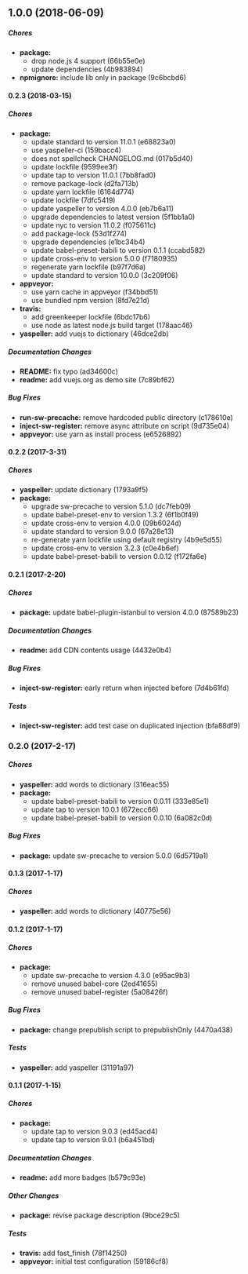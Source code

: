 ## 1.0.0 (2018-06-09)

##### Chores

* **package:**
  *  drop node.js 4 support (66b55e0e)
  *  update dependencies (4b983894)
* **npmignore:**  include lib only in package (9c6bcbd6)

#### 0.2.3 (2018-03-15)

##### Chores

* **package:**
  *  update standard to version 11.0.1 (e68823a0)
  *  use yaspeller-ci (159bacc4)
  *  does not spellcheck CHANGELOG.md (017b5d40)
  *  update lockfile (9599ee3f)
  *  update tap to version 11.0.1 (7bb8fad0)
  *  remove package-lock (d2fa713b)
  *  update yarn lockfile (6164d774)
  *  update lockfile (7dfc5419)
  *  update yaspeller to version 4.0.0 (eb7b6a11)
  *  upgrade dependencies to latest version (5f1bb1a0)
  *  update nyc to version 11.0.2 (f075611c)
  *  add package-lock (53d1f274)
  *  upgrade dependencies (e1bc34b4)
  *  update babel-preset-babili to version 0.1.1 (ccabd582)
  *  update cross-env to version 5.0.0 (f7180935)
  *  regenerate yarn lockfile (b97f7d6a)
  *  update standard to version 10.0.0 (3c209f06)
* **appveyor:**
  *  use yarn cache in appveyor (f34bbd51)
  *  use bundled npm version (8fd7e21d)
* **travis:**
  *  add greenkeeper lockfile (6bdc17b6)
  *  use node as latest node.js build target (178aac46)
* **yaspeller:**  add vuejs to dictionary (46dce2db)

##### Documentation Changes

* **README:**  fix typo (ad34600c)
* **readme:**  add vuejs.org as demo site (7c89bf62)

##### Bug Fixes

* **run-sw-precache:**  remove hardcoded public directory (c178610e)
* **inject-sw-register:**  remove async attribute on script (9d735e04)
* **appveyor:**  use yarn as install process (e6526892)

#### 0.2.2 (2017-3-31)

##### Chores

* **yaspeller:** update dictionary (1793a9f5)
* **package:**
  * upgrade sw-precache to version 5.1.0 (dc7feb09)
  * update babel-preset-env to version 1.3.2 (6f1b0f49)
  * update cross-env to version 4.0.0 (09b6024d)
  * update standard to version 9.0.0 (67a28e13)
  * re-generate yarn lockfile using default registry (4b9e5d55)
  * update cross-env to version 3.2.3 (c0e4b6ef)
  * update babel-preset-babili to version 0.0.12 (f172fa6e)

#### 0.2.1 (2017-2-20)

##### Chores

* **package:** update babel-plugin-istanbul to version 4.0.0 (87589b23)

##### Documentation Changes

* **readme:** add CDN contents usage (4432e0b4)

##### Bug Fixes

* **inject-sw-register:** early return when injected before (7d4b61fd)

##### Tests

* **inject-sw-register:** add test case on duplicated injection (bfa88df9)

### 0.2.0 (2017-2-17)

##### Chores

* **yaspeller:** add words to dictionary (316eac55)
* **package:**
  * update babel-preset-babili to version 0.0.11 (333e85e1)
  * update tap to version 10.0.1 (672ecc66)
  * update babel-preset-babili to version 0.0.10 (6a082c0d)

##### Bug Fixes

* **package:** update sw-precache to version 5.0.0 (6d5719a1)

#### 0.1.3 (2017-1-17)

##### Chores

* **yaspeller:** add words to dictionary (40775e56)

#### 0.1.2 (2017-1-17)

##### Chores

* **package:**
  * update sw-precache to version 4.3.0 (e95ac9b3)
  * remove unused babel-core (2ed41655)
  * remove unused babel-register (5a08426f)

##### Bug Fixes

* **package:** change prepublish script to prepublishOnly (4470a438)

##### Tests

* **yaspeller:** add yaspeller (31191a97)

#### 0.1.1 (2017-1-15)

##### Chores

* **package:**
  * update tap to version 9.0.3 (ed45acd4)
  * update tap to version 9.0.1 (b6a451bd)

##### Documentation Changes

* **readme:** add more badges (b579c93e)

##### Other Changes

* **package:** revise package description (9bce29c5)

##### Tests

* **travis:** add fast_finish (78f14250)
* **appveyor:** initial test configuration (59186cf8)

